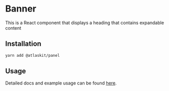 # Banner

This is a React component that displays a heading that contains expandable content

## Installation

```sh
yarn add @atlaskit/panel
```

## Usage

Detailed docs and example usage can be found [here](https://atlaskit.atlassian.com/packages/bitbucket/panel).
